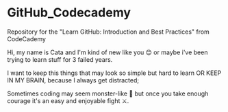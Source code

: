 # GitHub_Codecademy
Repository for the "Learn GitHub: Introduction and Best Practices" from CodeCademy

Hi, my name is Cata and I'm kind of new like you 😊 or maybe i've been trying to learn stuff for 3 failed years.

I want to keep this things that may look so simple but hard to learn OR KEEP IN MY BRAIN, because I always get distracted;

Sometimes coding may seem monster-like 👾 but once you take enough courage it's an easy and enjoyable fight ⚔.
